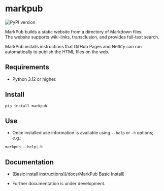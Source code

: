 # markpub  

![PyPI version](https://img.shields.io/pypi/v/markpub)  

MarkPub builds a static website from a directory of Markdown files.  
The website supports wiki-links, transclusion, and provides full-text
search.  

MarkPub installs instructions that GitHub Pages and Netlify can run automatically to publish the HTML files on the web.

## Requirements

- Python 3.12 or higher.

## Install

``` shell
pip install markpub
```  

## Use

- Once installed use information is available using `--help` or `-h`
  options; e.g.:  

``` shell
markpub --help|-h
```

## Documentation  

- [Basic install instructions](/docs/MarkPub Basic Install)

- Further documentation is under development.  



